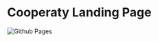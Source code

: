 # Cooperaty Landing Page

![Github Pages](https://github.com/gregrickaby/nextjs-github-pages/workflows/github%20pages/badge.svg)
